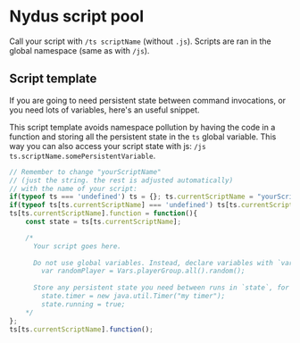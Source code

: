 # Nydus script pool

Call your script with `/ts scriptName` (without `.js`).
Scripts are ran in the global namespace (same as with `/js`).

## Script template

If you are going to need persistent state between command invocations,
or you need lots of variables, here's an useful snippet.

This script template avoids namespace pollution by having the code in a function
and storing all the persistent state in the `ts` global variable.
This way you can also access your script state with js:
`/js ts.scriptName.somePersistentVariable`.

```javascript
// Remember to change "yourScriptName"
// (just the string. the rest is adjusted automatically)
// with the name of your script:
if(typeof ts === 'undefined') ts = {}; ts.currentScriptName = "yourScriptName";
if(typeof ts[ts.currentScriptName] === 'undefined') ts[ts.currentScriptName] = {};
ts[ts.currentScriptName].function = function(){
    const state = ts[ts.currentScriptName];

    /*
      Your script goes here.
      
      Do not use global variables. Instead, declare variables with `var`:
        var randomPlayer = Vars.playerGroup.all().random();
      
      Store any persistent state you need between runs in `state`, for example:
        state.timer = new java.util.Timer("my timer");
        state.running = true;
    */
};
ts[ts.currentScriptName].function();
```

